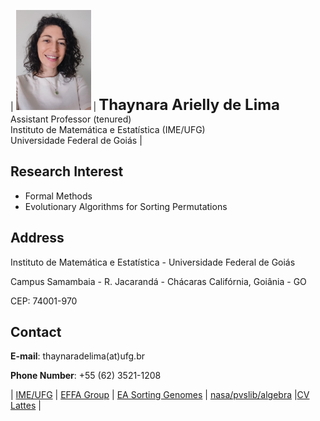 | <img src="foto3.jpg" alt="drawing" width="120"/> | **<font size="+2">Thaynara Arielly de Lima</font>**<br>Assistant Professor (tenured) <br>Instituto de Matemática e Estatística (IME/UFG)<br>Universidade Federal de Goiás |


## Research Interest

- Formal Methods
- Evolutionary Algorithms for Sorting Permutations
 

## Address

Instituto de Matemática e Estatística - Universidade Federal de Goiás

Campus Samambaia - R. Jacarandá - Chácaras Califórnia, Goiânia - GO

CEP: 74001-970

## Contact
**E-mail**: thaynaradelima(at)ufg.br

**Phone Number**: +55 (62) 3521-1208

 | [IME/UFG](http://www.ime.ufg.br) | [EFFA Group](https://ww2.inf.ufg.br/~daniel/effa/) | [EA Sorting Genomes](http://genoma.cic.unb.br) | [nasa/pvslib/algebra](https://github.com/nasa/pvslib/tree/master/algebra) |[CV Lattes](http://lattes.cnpq.br/3324489027928883) | 



